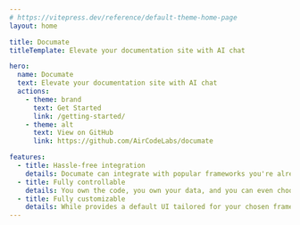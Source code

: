```yaml
---
# https://vitepress.dev/reference/default-theme-home-page
layout: home

title: Documate
titleTemplate: Elevate your documentation site with AI chat

hero:
  name: Documate
  text: Elevate your documentation site with AI chat
  actions:
    - theme: brand
      text: Get Started
      link: /getting-started/
    - theme: alt
      text: View on GitHub
      link: https://github.com/AirCodeLabs/documate

features:
  - title: Hassle-free integration
    details: Documate can integrate with popular frameworks you're already familiar with, such as VitePress, Docusaurus, Docsify, etc. And no AI or vector search knowlegdge required.
  - title: Fully controllable
    details: You own the code, you own your data, and you can even choose which pages of your content to index.
  - title: Fully customizable
    details: While provides a default UI tailored for your chosen framework, it's also completely adaptable to meet your specific needs.
---
```

<style>

</style>
